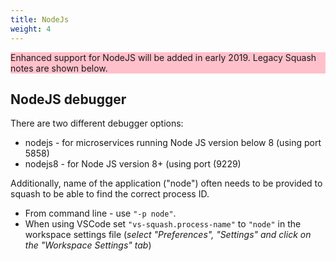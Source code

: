 ```yaml
---
title: NodeJs
weight: 4
---
```

<aside class="notice" style="background: pink">
Enhanced support for NodeJS will be added in early 2019.
Legacy Squash notes are shown below.
</aside>

## NodeJS debugger

There are two different debugger options:
* nodejs - for microservices running Node JS version below 8 (using port 5858)
* nodejs8 - for Node JS version 8+ (using port (9229)

Additionally, name of the application ("node") often needs to be provided to squash to be able to find the correct process ID.
* From command line - use `"-p node"`.
* When using VSCode set `"vs-squash.process-name"` to `"node"` in the workspace settings file (*select "Preferences", "Settings" and click on 
the "Workspace Settings" tab*)